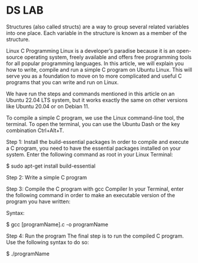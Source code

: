 # DS LAB
Structures (also called structs) are a way to group several related variables into one place. Each variable in the structure is known as a member of the structure.


Linux C Programming
Linux is a developer’s paradise because it is an open-source operating system, freely available and offers free programming tools for all popular programming languages. In this article, we will explain you how to write, compile and run a simple C program on Ubuntu Linux. This will serve you as a foundation to move on to more complicated and useful C programs that you can write and run on Linux.

We have run the steps and commands mentioned in this article on an Ubuntu 22.04 LTS system, but it works exactly the same on other versions like Ubuntu 20.04 or on Debian 11.

To compile a simple C program, we use the Linux command-line tool, the terminal. To open the terminal, you can use the Ubuntu Dash or the key combination Ctrl+Alt+T.

Step 1: Install the build-essential packages
In order to compile and execute a C program, you need to have the essential packages installed on your system. Enter the following command as root in your Linux Terminal:

$ sudo apt-get install build-essential

Step 2: Write a simple C program

Step 3: Compile the C program with gcc Compiler
In your Terminal, enter the following command in order to make an executable version of the program you have written:

Syntax:

$ gcc [programName].c -o programName

Step 4: Run the program
The final step is to run the compiled C program. Use the following syntax to do so:

$ ./programName

